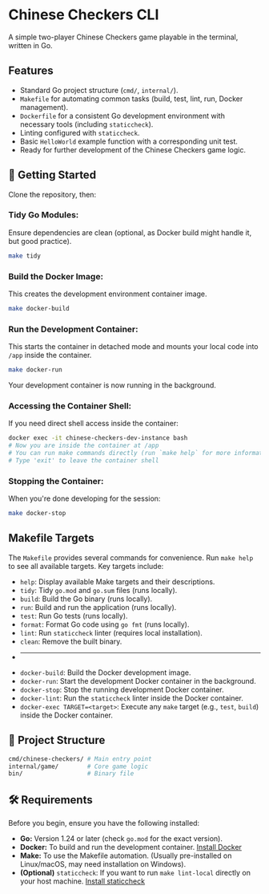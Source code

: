 # Chinese Checkers CLI

A simple two-player Chinese Checkers game playable in the terminal, written in Go.

## Features

- Standard Go project structure (`cmd/`, `internal/`).
- `Makefile` for automating common tasks (build, test, lint, run, Docker management).
- `Dockerfile` for a consistent Go development environment with necessary tools (including `staticcheck`).
- Linting configured with `staticcheck`.
- Basic `HelloWorld` example function with a corresponding unit test.
- Ready for further development of the Chinese Checkers game logic.

## 🚀 Getting Started

Clone the repository, then:

### Tidy Go Modules:

Ensure dependencies are clean (optional, as Docker build might handle it, but good practice).

```bash
make tidy
```

### Build the Docker Image:

This creates the development environment container image.

```bash
make docker-build
```

### Run the Development Container:

This starts the container in detached mode and mounts your local code into `/app` inside the container.

```bash
make docker-run
```

Your development container is now running in the background.

### Accessing the Container Shell:

If you need direct shell access inside the container:

```bash
docker exec -it chinese-checkers-dev-instance bash
# Now you are inside the container at /app
# You can run make commands directly (run `make help` for more informations)
# Type 'exit' to leave the container shell
```

### Stopping the Container:

When you're done developing for the session:

```bash
make docker-stop
```

## Makefile Targets

The `Makefile` provides several commands for convenience. Run `make help` to see all available targets. Key targets include:

- `help`: Display available Make targets and their descriptions.
- `tidy`: Tidy `go.mod` and `go.sum` files (runs locally).
- `build`: Build the Go binary (runs locally).
- `run`: Build and run the application (runs locally).
- `test`: Run Go tests (runs locally).
- `format`: Format Go code using `go fmt` (runs locally).
- `lint`: Run `staticcheck` linter (requires local installation).
- `clean`: Remove the built binary.
- ***
- `docker-build`: Build the Docker development image.
- `docker-run`: Start the development Docker container in the background.
- `docker-stop`: Stop the running development Docker container.
- `docker-lint`: Run the `staticcheck` linter inside the Docker container.
- `docker-exec TARGET=<target>`: Execute any `make` target (e.g., `test`, `build`) inside the Docker container.

## 🧱 Project Structure

```bash
cmd/chinese-checkers/ # Main entry point
internal/game/        # Core game logic
bin/                  # Binary file
```

## 🛠️ Requirements

Before you begin, ensure you have the following installed:

- **Go:** Version 1.24 or later (check `go.mod` for the exact version).
- **Docker:** To build and run the development container. [Install Docker](https://docs.docker.com/get-docker/)
- **Make:** To use the Makefile automation. (Usually pre-installed on Linux/macOS, may need installation on Windows).
- **(Optional)** `staticcheck`: If you want to run `make lint-local` directly on your host machine. [Install staticcheck](https://staticcheck.io/docs/getting-started/)
